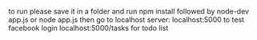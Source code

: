 to run please save it in a folder and run npm install
followed by node-dev app.js or node app.js
then go to localhost server: localhost:5000 to test facebook login
localhost:5000/tasks for todo list
